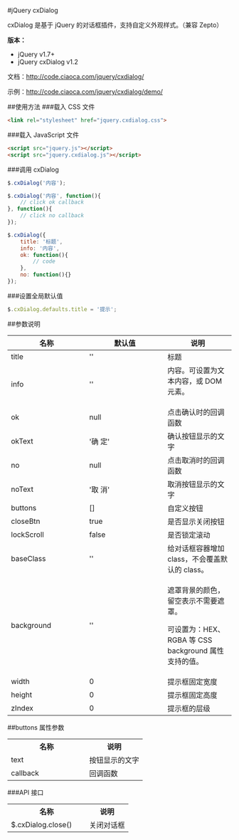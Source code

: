 #jQuery cxDialog

cxDialog 是基于 jQuery 的对话框插件，支持自定义外观样式。（兼容 Zepto）

**版本：**
* jQuery v1.7+
* jQuery cxDialog v1.2

文档：http://code.ciaoca.com/jquery/cxdialog/

示例：http://code.ciaoca.com/jquery/cxdialog/demo/

##使用方法
###载入 CSS 文件
```html
<link rel="stylesheet" href="jquery.cxdialog.css">
```

###载入 JavaScript 文件
```html
<script src="jquery.js"></script>
<script src="jquery.cxdialog.js"></script>
```

###调用 cxDialog
```javascript
$.cxDialog('内容');

$.cxDialog('内容', function(){
    // click ok callback
}, function(){
    // click no callback
});

$.cxDialog({
    title: '标题',
    info: '内容',
    ok: function(){
        // code
    },
    no: function(){}
});
```

###设置全局默认值
``` javascript
$.cxDialog.defaults.title = '提示';
```

##参数说明
<table class="manual_table table_form">
	<thead>
		<tr>
			<th width="160">名称</th>
			<th width="160">默认值</th>
			<th>说明</th>
		</tr>
	</thead>
	<tr>
		<td>title</td>
		<td>''</td>
		<td>标题</td>
	</tr>
	<tr>
		<td>info</td>
		<td>''</td>
		<td>内容。可设置为文本内容，或 DOM 元素。</p>
		</td>
	</tr>
	<tr>
		<td>ok</td>
		<td>null</td>
		<td>点击确认时的回调函数</td>
	</tr>
	<tr>
		<td>okText</td>
		<td>'确 定'</td>
		<td>确认按钮显示的文字</td>
	</tr>
	<tr>
		<td>no</td>
		<td>null</td>
		<td>点击取消时的回调函数</td>
	</tr>
	<tr>
		<td>noText</td>
		<td>'取 消'</td>
		<td>取消按钮显示的文字</td>
	</tr>
	<tr>
		<td>buttons</td>
		<td>[]</td>
		<td>自定义按钮</td>
	</tr>
	<tr>
		<td>closeBtn</td>
		<td>true</td>
		<td>是否显示关闭按钮</td>
	</tr>
	<tr>
		<td>lockScroll</td>
		<td>false</td>
		<td>是否锁定滚动</td>
	</tr>
	<tr>
		<td>baseClass</td>
		<td>''</td>
		<td>给对话框容器增加 class，不会覆盖默认的 class。</td>
	</tr>
	<tr>
		<td>background</td>
		<td>''</td>
		<td><p>遮罩背景的颜色，留空表示不需要遮罩。</p>
			<p>可设置为：HEX、RGBA 等 CSS background 属性支持的值。</p>
		</td>
	</tr>
	<tr>
		<td>width</td>
		<td>0</td>
		<td>提示框固定宽度</td>
	</tr>
	<tr>
		<td>height</td>
		<td>0</td>
		<td>提示框固定高度</td>
	</tr>
	<tr>
		<td>zIndex</td>
		<td>0</td>
		<td>提示框的层级</td>
	</tr>
</table>

##buttons 属性参数
<table>
    <tr>
        <th width="160">名称</th>
        <th>说明</th>
    </tr>
    <tr>
        <td>text</td>
        <td>按钮显示的文字</td>
    </tr>
    <tr>
        <td>callback</td>
        <td>回调函数</td>
    </tr>
</table>

###API 接口
<table>
    <tr>
        <th width="160">名称</th>
        <th>说明</th>
    </tr>
    <tr>
        <td>$.cxDialog.close()</td>
        <td>关闭对话框</td>
    </tr>
</table>
